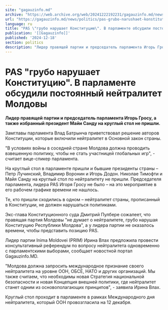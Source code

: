 ```yaml
---
site: "gagauzinfo.md"
archive: "https://web.archive.org/web/20241222192231/gagauzinfo.md/news/politics/pas-grubo-narushaet-konstitutsiyu-v-parlamente-obsudili-postoyannii-neitralitet-moldovi"
url: "https://gagauzinfo.md/news/politics/pas-grubo-narushaet-konstitutsiyu-v-parlamente-obsudili-postoyannii-neitralitet-moldovi"
language: ru
title: "PAS \"грубо нарушает Конституцию\". В парламенте обсудили постоянный нейтралитет Молдовы"
publication: '[[Gagauzinfo]]'
published: '2024-12-18'
section: politics
description: "Лидер правящей партии и председатель парламента Игорь Гросу, а также избранный президент Майи Санду на круглый стол не пришли."
---
```


# PAS "грубо нарушает Конституцию". В парламенте обсудили постоянный нейтралитет Молдовы

**Лидер правящей партии и председатель парламента Игорь Гросу, а также избранный президент Майи Санду на круглый стол не пришли.**

Замглавы парламента Влад Батрынча приветствовал решение авторов Конституции, которые включили нейтралитет в Основной закон страны.

"В условиях войны в соседней стране Молдова должна проводить взвешенную политику, чтобы не стать участницей глобальных игр", - считает вице-спикер парламента.

На круглый стол в парламенте пришли и бывшие президенты страны – Петр Лучинский, Владимир Воронин и Игорь Додон. Николае Тимофти и Майя Санду на круглый стол по нейтралитету не пришли. Председателя парламента, лидера PAS Игоря Гросу не было – на это мероприятие в его рабочем графике времени не нашлось.

Те, кто пришли сходились в одном – нейтралитет страны, прописанный в Конституции, не должен нарушаться политиками.

Экс-глава Конституционного суда Дмитрий Пулбере сожалеет, что правящая партия Молдовы "не думает о нейтралитете, грубо нарушая Конституцию Республики Молдова", а у лидера партии не оказалось времени, чтобы представить позицию PAS.

Лидер партии Inima Moldovei (PRIM) Ирина Влах предложила провести консультативный референдум по вопросу нейтралитета одновременно с парламентскими выборами, сообщает новостной портал Gagauzinfo.MD.

"Молдова должна запросить международное признание своего нейтралитета на уровне ООН, ОБСЕ, НАТО и других организаций. Мы также считаем, что необходимы новая Стратегия национальной безопасности и новая Концепция внешней политики, где нейтралитет станет одним из основополагающих принципов", - заявила Ирина Влах.

Круглый стол проходит в парламенте в рамках Международного дня нейтралитета, который ООН провозгласила на 12 декабря.
